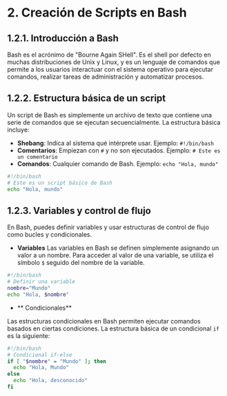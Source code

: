 # 2. Creación de Scripts en Bash

## 1.2.1. Introducción a Bash

Bash es el acrónimo de "Bourne Again SHell". Es el shell por defecto en muchas distribuciones de Unix y Linux, y es un lenguaje de comandos que permite a los usuarios interactuar con el sistema operativo para ejecutar comandos, realizar tareas de administración y automatizar procesos.

## 1.2.2. Estructura básica de un script

Un script de Bash es simplemente un archivo de texto que contiene una serie de comandos que se ejecutan secuencialmente. La estructura básica incluye:

- **Shebang**: Indica al sistema qué intérprete usar. Ejemplo: `#!/bin/bash`
- **Comentarios**: Empiezan con `#` y no son ejecutados. Ejemplo: `# Este es un comentario`
- **Comandos**: Cualquier comando de Bash. Ejemplo: `echo "Hola, mundo"`

```bash
#!/bin/bash
# Este es un script básico de Bash
echo "Hola, mundo"
```

## 1.2.3. Variables y control de flujo
En Bash, puedes definir variables y usar estructuras de control de flujo como bucles y condicionales.

- **Variables**
Las variables en Bash se definen simplemente asignando un valor a un nombre. Para acceder al valor de una variable, se utiliza el símbolo `$` seguido del nombre de la variable.

```bash
#!/bin/bash
# Definir una variable
nombre="Mundo"
echo "Hola, $nombre"
```

- ** Condicionales**

Las estructuras condicionales en Bash permiten ejecutar comandos basados en ciertas condiciones. La estructura básica de un condicional `if` es la siguiente:

```bash
#!/bin/bash
# Condicional if-else
if [ "$nombre" = "Mundo" ]; then
  echo "Hola, Mundo"
else
  echo "Hola, desconocido"
fi
```
